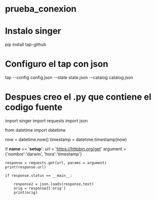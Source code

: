# prueba_conexion

# Instalo singer 

pip install tap-github

# Configuro el tap con json

tap --config config.json --state state.json --catalog catalog.json


# Despues creo el .py que contiene el codigo fuente

import singer
import requests
import json

from datetime import datetime

now = datetime.now()
timestamp = datetime.timestamp(now)

if __name__ == '__setup__':
	url = 'https://httpbin.org/get'
	argument = {'nombre':'darwin', 'hora':'timestamp'}
	
	response = requests.get(url, params = argument)
	print(response.url)
	
	if response.status == __main__:
		
		response2 = json.loads(response,text)
		orig = response2['orig']
		print(orig)
